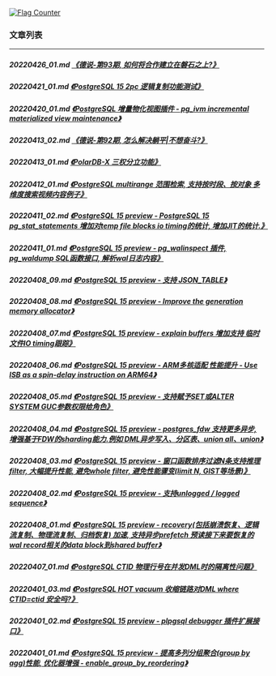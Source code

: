 <a rel="nofollow" href="http://info.flagcounter.com/h9V1"  ><img src="http://s03.flagcounter.com/count/h9V1/bg_FFFFFF/txt_000000/border_CCCCCC/columns_2/maxflags_12/viewers_0/labels_0/pageviews_0/flags_0/"  alt="Flag Counter"  border="0"  ></a>  
  
### 文章列表  
----  
##### 20220426_01.md   [《德说-第93期, 如何将合作建立在磐石之上?》](20220426_01.md)  
##### 20220421_01.md   [《PostgreSQL 15 2pc 逻辑复制功能测试》](20220421_01.md)  
##### 20220420_01.md   [《PostgreSQL 增量物化视图插件 - pg_ivm incremental materialized view maintenance》](20220420_01.md)  
##### 20220413_02.md   [《德说-第92期, 怎么解决躺平|不想奋斗?》](20220413_02.md)  
##### 20220413_01.md   [《PolarDB-X 三权分立功能》](20220413_01.md)  
##### 20220412_01.md   [《PostgreSQL multirange 范围检索, 支持按时段、按对象 多维度搜索视频内容例子》](20220412_01.md)  
##### 20220411_02.md   [《PostgreSQL 15 preview - PostgreSQL 15 pg_stat_statements 增加对temp file blocks io timing的统计, 增加JIT的统计.》](20220411_02.md)  
##### 20220411_01.md   [《PostgreSQL 15 preview - pg_walinspect 插件, pg_waldump SQL函数接口, 解析wal日志内容》](20220411_01.md)  
##### 20220408_09.md   [《PostgreSQL 15 preview - 支持 JSON_TABLE》](20220408_09.md)  
##### 20220408_08.md   [《PostgreSQL 15 preview - Improve the generation memory allocator》](20220408_08.md)  
##### 20220408_07.md   [《PostgreSQL 15 preview - explain buffers 增加支持 临时文件IO timing跟踪》](20220408_07.md)  
##### 20220408_06.md   [《PostgreSQL 15 preview - ARM多核适配 性能提升 - Use ISB as a spin-delay instruction on ARM64》](20220408_06.md)  
##### 20220408_05.md   [《PostgreSQL 15 preview - 支持赋予SET或ALTER SYSTEM GUC参数权限给角色》](20220408_05.md)  
##### 20220408_04.md   [《PostgreSQL 15 preview - postgres_fdw 支持更多异步, 增强基于FDW的sharding能力.例如 DML异步写入、分区表、union all、union》](20220408_04.md)  
##### 20220408_03.md   [《PostgreSQL 15 preview - 窗口函数排序过滤N条支持推理filter, 大幅提升性能, 避免whole filter, 避免性能骤变(limit N, GIST等场景)》](20220408_03.md)  
##### 20220408_02.md   [《PostgreSQL 15 preview - 支持unlogged / logged sequence》](20220408_02.md)  
##### 20220408_01.md   [《PostgreSQL 15 preview - recovery(包括崩溃恢复、逻辑流复制、物理流复制、归档恢复) 加速, 支持异步prefetch 预读接下来要恢复的wal record相关的data block到shared buffer》](20220408_01.md)  
##### 20220407_01.md   [《PostgreSQL CTID 物理行号在并发DML时的隔离性问题》](20220407_01.md)  
##### 20220401_03.md   [《PostgreSQL HOT vacuum 收缩链路对DML where CTID=ctid 安全吗?》](20220401_03.md)  
##### 20220401_02.md   [《PostgreSQL 15 preview - plpgsql debugger 插件扩展接口》](20220401_02.md)  
##### 20220401_01.md   [《PostgreSQL 15 preview - 提高多列分组聚合(group by agg)性能, 优化器增强 - enable_group_by_reordering》](20220401_01.md)  
